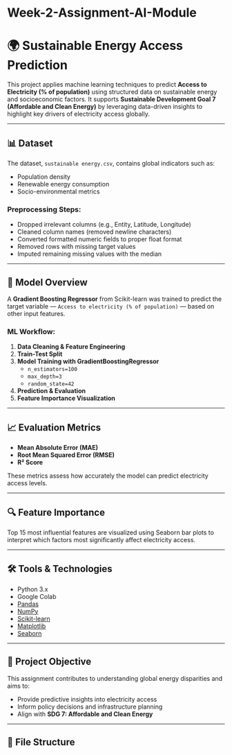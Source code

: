 # Week-2-Assignment-AI-Module
# 🌍 Sustainable Energy Access Prediction

This project applies machine learning techniques to predict **Access to Electricity (% of population)** using structured data on sustainable energy and socioeconomic factors. It supports **Sustainable Development Goal 7 (Affordable and Clean Energy)** by leveraging data-driven insights to highlight key drivers of electricity access globally.

---

## 📊 Dataset

The dataset, `sustainable energy.csv`, contains global indicators such as:

- Population density  
- Renewable energy consumption  
- Socio-environmental metrics  

### Preprocessing Steps:

- Dropped irrelevant columns (e.g., Entity, Latitude, Longitude)
- Cleaned column names (removed newline characters)
- Converted formatted numeric fields to proper float format
- Removed rows with missing target values
- Imputed remaining missing values with the median

---

## 🧠 Model Overview

A **Gradient Boosting Regressor** from Scikit-learn was trained to predict the target variable — `Access to electricity (% of population)` — based on other input features.

### ML Workflow:

1. **Data Cleaning & Feature Engineering**
2. **Train-Test Split**
3. **Model Training with GradientBoostingRegressor**
   - `n_estimators=100`
   - `max_depth=3`
   - `random_state=42`
4. **Prediction & Evaluation**
5. **Feature Importance Visualization**

---

## 📈 Evaluation Metrics

- **Mean Absolute Error (MAE)**
- **Root Mean Squared Error (RMSE)**
- **R² Score**

These metrics assess how accurately the model can predict electricity access levels.

---

## 🔍 Feature Importance

Top 15 most influential features are visualized using Seaborn bar plots to interpret which factors most significantly affect electricity access.

---

## 🛠️ Tools & Technologies

- Python 3.x
- Google Colab
- [Pandas](https://pandas.pydata.org/)
- [NumPy](https://numpy.org/)
- [Scikit-learn](https://scikit-learn.org/)
- [Matplotlib](https://matplotlib.org/)
- [Seaborn](https://seaborn.pydata.org/)

---

## 🎯 Project Objective

This assignment contributes to understanding global energy disparities and aims to:

- Provide predictive insights into electricity access
- Inform policy decisions and infrastructure planning
- Align with **SDG 7: Affordable and Clean Energy**

---

## 📁 File Structure

